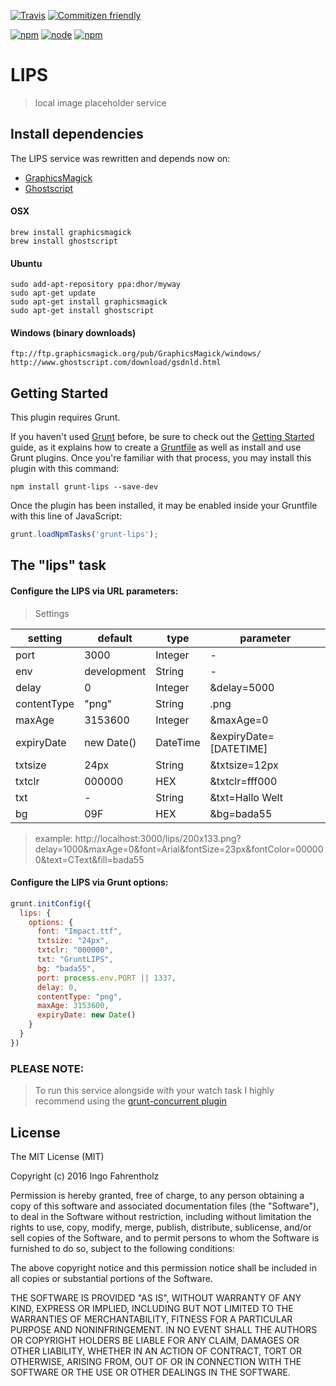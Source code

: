 [![Travis](https://img.shields.io/travis/ifahrentholz/grunt-lips.svg?style=flat-square)]()
[![Commitizen friendly](https://img.shields.io/badge/commitizen-friendly-brightgreen.svg?style=flat-square)](http://commitizen.github.io/cz-cli/)


[![npm](https://img.shields.io/npm/l/grunt-lips.svg?style=flat-square)]()
[![node](https://img.shields.io/node/v/grunt-lips.svg?style=flat-square)]()
[![npm](https://img.shields.io/npm/dt/grunt-lips.svg?style=flat-square)]()

# LIPS

> local image placeholder service

## Install dependencies

The LIPS service was rewritten and depends now on:
- [GraphicsMagick](http://www.graphicsmagick.org/)
- [Ghostscript](http://www.ghostscript.com/)


#### OSX

    brew install graphicsmagick
    brew install ghostscript


#### Ubuntu

    sudo add-apt-repository ppa:dhor/myway
    sudo apt-get update
    sudo apt-get install graphicsmagick
    sudo apt-get install ghostscript


#### Windows (binary downloads)

    ftp://ftp.graphicsmagick.org/pub/GraphicsMagick/windows/
    http://www.ghostscript.com/download/gsdnld.html


## Getting Started
This plugin requires Grunt.

If you haven't used [Grunt](http://gruntjs.com/) before, be sure to check out the [Getting Started](http://gruntjs.com/getting-started) guide, as it explains how to create a [Gruntfile](http://gruntjs.com/sample-gruntfile) as well as install and use Grunt plugins. Once you're familiar with that process, you may install this plugin with this command:

```shell
npm install grunt-lips --save-dev
```

Once the plugin has been installed, it may be enabled inside your Gruntfile with this line of JavaScript:

```js
grunt.loadNpmTasks('grunt-lips');
```

## The "lips" task

#### Configure the LIPS via URL parameters:
> Settings

| setting | default | type | parameter
| --------| ------- | ---- | ----------|
| port | 3000 | Integer | - |
| env | development | String | - |
| delay | 0 | Integer | &delay=5000 |
| contentType | "png" | String | .png |
| maxAge | 3153600 | Integer | &maxAge=0 |
| expiryDate| new Date() | DateTime | &expiryDate=[DATETIME] |
| txtsize | 24px | String | &txtsize=12px |
| txtclr | 000000 | HEX | &txtclr=fff000 |
| txt | - | String | &txt=Hallo Welt |
| bg | 09F | HEX | &bg=bada55 |

> example: http://localhost:3000/lips/200x133.png?delay=1000&maxAge=0&font=Arial&fontSize=23px&fontColor=000000&text=CText&fill=bada55

#### Configure the LIPS via Grunt options:

```js
grunt.initConfig({
  lips: {
    options: {
      font: "Impact.ttf",
      txtsize: "24px",
      txtclr: "000000",
      txt: "GruntLIPS",
      bg: "bada55",
      port: process.env.PORT || 1337,
      delay: 0,
      contentType: "png",
      maxAge: 3153600,
      expiryDate: new Date()
    }
  }
})
```


### PLEASE NOTE:
> To run this service alongside with your watch task I highly recommend using the [grunt-concurrent plugin](https://github.com/sindresorhus/grunt-concurrent)


## License
The MIT License (MIT)

Copyright (c) 2016 Ingo Fahrentholz

Permission is hereby granted, free of charge, to any person obtaining a copy of this software and associated documentation files (the "Software"), to deal in the Software without restriction, including without limitation the rights to use, copy, modify, merge, publish, distribute, sublicense, and/or sell copies of the Software, and to permit persons to whom the Software is furnished to do so, subject to the following conditions:

The above copyright notice and this permission notice shall be included in all copies or substantial portions of the Software.

THE SOFTWARE IS PROVIDED "AS IS", WITHOUT WARRANTY OF ANY KIND, EXPRESS OR IMPLIED, INCLUDING BUT NOT LIMITED TO THE WARRANTIES OF MERCHANTABILITY, FITNESS FOR A PARTICULAR PURPOSE AND NONINFRINGEMENT. IN NO EVENT SHALL THE AUTHORS OR COPYRIGHT HOLDERS BE LIABLE FOR ANY CLAIM, DAMAGES OR OTHER LIABILITY, WHETHER IN AN ACTION OF CONTRACT, TORT OR OTHERWISE, ARISING FROM, OUT OF OR IN CONNECTION WITH THE SOFTWARE OR THE USE OR OTHER DEALINGS IN THE SOFTWARE.
